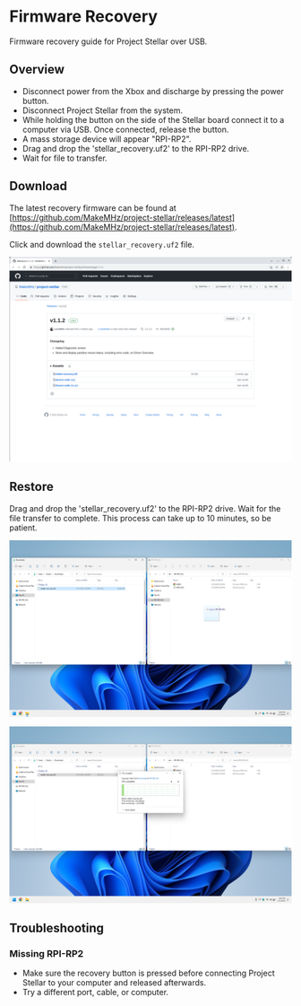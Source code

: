 # Firmware Recovery
Firmware recovery guide for Project Stellar over USB.

## Overview
- Disconnect power from the Xbox and discharge by pressing the power button.
- Disconnect Project Stellar from the system.
- While holding the button on the side of the Stellar board connect it to a computer via USB. Once connected, release the button.
- A mass storage device will appear "RPI-RP2".
- Drag and drop the 'stellar_recovery.uf2' to the RPI-RP2 drive.
- Wait for file to transfer.
## Download
The latest recovery firmware can be found at [https://github.com/MakeMHz/project-stellar/releases/latest](https://github.com/MakeMHz/project-stellar/releases/latest).

Click and download the ``stellar_recovery.uf2`` file.

![Firmware Recovery](./images/download.png)

## Restore
Drag and drop the 'stellar_recovery.uf2' to the RPI-RP2 drive. Wait for the file transfer to complete. This process can take up to 10 minutes, so be patient.

![Firmware Recovery](./images/copy_1.png)

![Firmware Recovery](./images/copy_2.png)


## Troubleshooting
### Missing RPI-RP2
- Make sure the recovery button is pressed before connecting Project Stellar to your computer and released afterwards.
- Try a different port, cable, or computer.
